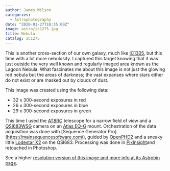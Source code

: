 ```yaml
---
author: James Wilson
categories:
  - Astrophotography
date: "2020-01-27T10:35:00Z"
image: astro/ic1275.jpg
title: Nebula
catalog: IC1275
---
```


This is another cross-section of our own galaxy, much like [IC1305](https://jameswilson.io/ic1305-cross-section-of-our-galaxy/), but this time with a lot more nebulosity. I captured this target knowing that it was just outside the very well known and regularly imaged area known as the Lagoon Nebula. What fascinates me about this image is not just the glowing red nebula but the areas of darkness; the vast expanses where stars either do not exist or are masked out by clouds of dust.

This image was created using the following data:

- 32 x 300-second exposures in red
- 26 x 300-second exposures in blue
- 29 x 300-second exposures in green

This time I used the [AT8RC](https://optcorp.com/products/tpo-8-carbon-fiber-f-8-ritchey-cretien-reflecting-ota-telescope) telescope for a narrow field of view and a [QSI683WSG](https://optcorp.com/products/qsi-683wsg-mono-ccd-camera-mechanical-shutter-8-position-cfw-igp-with-c-thread) camera on an [Atlas EQ-G](https://optcorp.com/products/orion-atlas-eq-g-computerized-goto-mount) mount. Orchestration of the data acquisition was done with [Sequence Generator Pro](https://mainsequencesoftware.com\), guided by [OpenPHD2](https://openphdguiding.org) and a sneaky little [Lodestar X2](https://optcorp.com/products/sx-lodestar-x2) on the QSI683. Processing was done in [PixInsight](https://pixinsight.com)and retouched in Photoshop.

See a higher [resolution version of this image and more info at its Astrobin page](https://astrob.in/grsgbi/0/).
